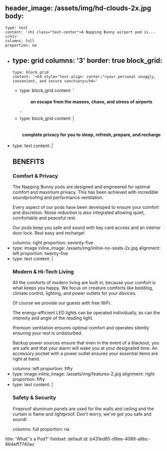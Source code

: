 header_image: /assets/img/hd-clouds-2x.jpg
body:
  -
    type: text
    content: '<h1 class="text-center">A Napping Bunny airport pod is...</h1>'
    columns: full
    proportion: na
  -
    type: grid
    columns: '3'
    border: true
    block_grid:
      -
        type: block_grid
        content: '<h4 style="text-align: center;">your personal snuggly, convenient, and secure sanctuary</h4>'
      -
        type: block_grid
        content: '<h4 style="text-align: center;" rel="text-align: center;">an escape from the masses, chaos, and stress of airports</h4>'
      -
        type: block_grid
        content: |
          <h4 style="box-sizing: inherit; margin-bottom: 0px; font-family: &quot;Helvetica Neue&quot;, Helvetica, Roboto, Arial, sans-serif; color: rgb(82, 72, 90); font-size: 1.5625rem; line-height: 1.4;" rel="box-sizing: inherit; margin-bottom: 0px; font-family: &quot;Helvetica Neue&quot;, Helvetica, Roboto, Arial, sans-serif; color: rgb(82, 72, 90); font-size: 1.5625rem; line-height: 1.4;"></h4>
          <h4 style="text-align: center;">complete privacy for you to sleep, refresh, prepare, and recharge</h4>
  -
    type: text
    content: |
      <h2>BENEFITS
      </h2>
      <h3>Comfort & Privacy
      </h3>
      <p>The Napping Bunny pods are designed and engineered for optimal comfort and maximum privacy. This has been achieved with incredible soundproofing and performance ventilation.
      </p>
      <p>Every aspect of our pods have been developed to ensure your comfort and discretion.  Noise reduction is also integrated allowing quiet, comfortable and peaceful rest.<a href="https://capsulebed.info/en/"></a>
      </p>
      <p>Our pods keep you safe and sound with key card access and an interior door lock.  Rest easy and recharge!
      </p>
    columns: right
    proportion: seventy-five
  -
    type: image
    inline_image: /assets/img/inline-no-seats-2x.jpg
    alignment: left
    proportion: twenty-five
  -
    type: text
    content: |
      <h3>Modern & Hi-Tech Living</h3>
      <p>All the comforts of modern living are built in, because your comfort is what keeps you happy.  We focus on creature comforts like bedding, climate control, lighting, and power outlets for your devices.
      </p>
      <p>Of course we provide our guests with free WiFi.
      </p>
      <p>The energy-efficient LED lights can be operated individually, as can the intensity and angle of the reading light.
      </p>
      <p>Premium ventilation ensures optimal comfort and operates silently ensuring your rest is undisturbed.
      </p>
      <p> Backup power sources ensure that even in the event of a blackout, you are safe and that your alarm will wake you at your designated time. An accessory pocket with a power outlet ensures your essential items are right at hand.
      </p>
    columns: left
    proportion: fifty
  -
    type: image
    inline_image: /assets/img/features-2.jpg
    alignment: right
    proportion: fifty
  -
    type: text
    content: |
      <h3>Safety & Security</h3>
      <p>Fireproof aluminum panels are used for the walls and ceiling and the curtain is flame and lightproof. Don't worry, we've got you safe and sound!
      </p>
    columns: full
    proportion: na
title: 'What''s a Pod?'
fieldset: default
id: b431ed85-d9ee-4089-a8bc-664eff7740ac
